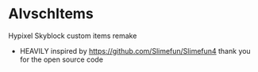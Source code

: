 # AlvschItems
Hypixel Skyblock custom items remake
* HEAVILY inspired by https://github.com/Slimefun/Slimefun4 thank you for the open source code